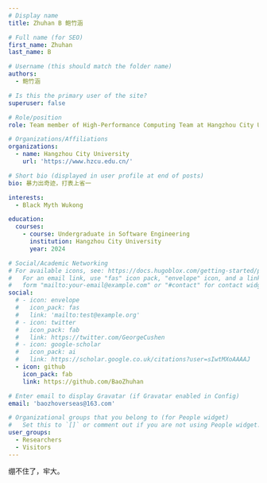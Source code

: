 ```yaml
---
# Display name
title: Zhuhan B 鲍竹涵

# Full name (for SEO)
first_name: Zhuhan
last_name: B

# Username (this should match the folder name)
authors:
  - 鲍竹涵

# Is this the primary user of the site?
superuser: false

# Role/position
role: Team member of High-Performance Computing Team at Hangzhou City University

# Organizations/Affiliations
organizations:
  - name: Hangzhou City University
    url: 'https://www.hzcu.edu.cn/'

# Short bio (displayed in user profile at end of posts)
bio: 暴力出奇迹，打表上省一

interests:
  - Black Myth Wukong

education:
  courses:
    - course: Undergraduate in Software Engineering
      institution: Hangzhou City University
      year: 2024

# Social/Academic Networking
# For available icons, see: https://docs.hugoblox.com/getting-started/page-builder/#icons
#   For an email link, use "fas" icon pack, "envelope" icon, and a link in the
#   form "mailto:your-email@example.com" or "#contact" for contact widget.
social:
  # - icon: envelope
  #   icon_pack: fas
  #   link: 'mailto:test@example.org'
  # - icon: twitter
  #   icon_pack: fab
  #   link: https://twitter.com/GeorgeCushen
  # - icon: google-scholar
  #   icon_pack: ai
  #   link: https://scholar.google.co.uk/citations?user=sIwtMXoAAAAJ
  - icon: github
    icon_pack: fab
    link: https://github.com/BaoZhuhan

# Enter email to display Gravatar (if Gravatar enabled in Config)
email: 'baozhoverseas@163.com'

# Organizational groups that you belong to (for People widget)
#   Set this to `[]` or comment out if you are not using People widget.
user_groups:
  - Researchers
  - Visitors
---
```


绷不住了，牢大。